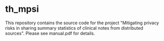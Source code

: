 # th_mpsi
This repository contains the source code for the project "Mitigating privacy risks in sharing summary statistics of clinical notes from distributed sources". Please see manual.pdf for details.
